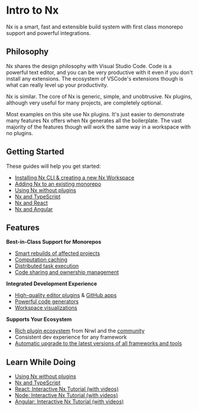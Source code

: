 # Intro to Nx

Nx is a smart, fast and extensible build system with first class monorepo support and powerful integrations.

## Philosophy

Nx shares the design philosophy with Visual Studio Code. Code is a powerful text editor, and you can be very productive
with it even if you don't install any extensions. The ecosystem of VSCode's extensions though is what can really level
up your productivity.

Nx is similar. The core of Nx is generic, simple, and unobtrusive. Nx plugins, although very useful for many projects,
are completely optional.

Most examples on this site use Nx plugins. It's just easier to demonstrate many features Nx offers when Nx generates all
the boilerplate. The vast majority of the features though will work the same way in a workspace with no plugins.

## Getting Started

These guides will help you get started:

- [Installing Nx CLI & creating a new Nx Workspace](/{{framework}}/getting-started/nx-setup)
- [Adding Nx to an existing monorepo](/{{framework}}/migration/adding-to-monorepo)
- [Using Nx without plugins](/{{framework}}/getting-started/nx-core)
- [Nx and TypeScript](/{{framework}}/getting-started/nx-and-typescript)
- [Nx and React](/default/getting-started/nx-and-react)
- [Nx and Angular](/default/getting-started/nx-and-angular)

## Features

**Best-in-Class Support for Monorepos**

- [Smart rebuilds of affected projects](/{{framework}}/using-nx/affected)
- [Computation caching](/{{framework}}/using-nx/caching)
- [Distributed task execution](/{{framework}}/using-nx/dte)
- [Code sharing and ownership management](/{{framework}}/structure/monorepo-tags)

**Integrated Development Experience**

- [High-quality editor plugins](/{{framework}}/using-nx/console) & [GitHub apps](https://github.com/apps/nx-cloud)
- [Powerful code generators](/{{framework}}/generators/using-schematics)
- [Workspace visualizations](/{{framework}}/structure/dependency-graph)

**Supports Your Ecosystem**

- [Rich plugin ecosystem](/{{framework}}/getting-started/nx-devkit) from Nrwl and the [community](/community)
- Consistent dev experience for any framework
- [Automatic upgrade to the latest versions of all frameworks and tools](/{{framework}}/using-nx/updating-nx)

## Learn While Doing

- [Using Nx without plugins](/{{framework}}/getting-started/nx-core)
- [Nx and TypeScript](/{{framework}}/getting-started/nx-and-typescript)
- [React: Interactive Nx Tutorial (with videos)](/default/react-tutorial/01-create-application)
- [Node: Interactive Nx Tutorial (with videos)](/default/node-tutorial/01-create-application)
- [Angular: Interactive Nx Tutorial (with videos)](/default/angular-tutorial/01-create-application)
